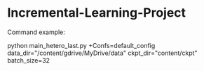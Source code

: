 # Incremental-Learning-Project

Command example: 

python main_hetero_last.py +Confs=default_config data_dir="/content/gdrive/MyDrive/data" ckpt_dir="content/ckpt" batch_size=32
